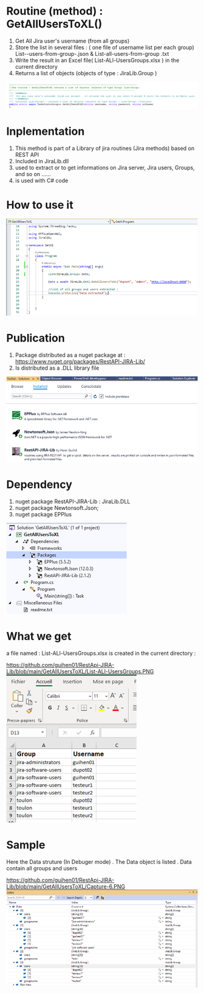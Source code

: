 
# Routine (method) : GetAllUsersToXL()

1. Get All Jira user's username (from all groups)
2. Store the list in several files : ( one file of username list per each group) List--users-from-group-.json & List-all-users-from-group .txt
3. Write the result in an Excel file( List-ALl-UsersGroups.xlsx ) in the current directory
4. Returns a list of objects (objects of type : JiraLib.Group ) 

 ![alt text](https://github.com/guihen01/RestApi-JIRA-Lib/blob/main/GetAllUsersToXL/Capture-1.PNG "Logo Title Text 1")

# Inplementation

1. This method is part of a Library of jira routines (Jira methods) based on REST API
2. Included in JiraLib.dll
3. used to extract or to get informations on Jira server, Jira users, Groups, and so on ......
4. is used with C# code

# How to use it

![alt text](https://github.com/guihen01/RestApi-JIRA-Lib/blob/main/GetAllUsersToXL/Capture-3.PNG "Logo Title Text 1")

# Publication

1. Package distributed as a nuget package at : https://www.nuget.org/packages/RestAPI-JIRA-Lib/
2. Is distributed as a .DLL library file

![alt text](https://github.com/guihen01/RestApi-JIRA-Lib/blob/main/GetAllUsersToXL/Capture-5.PNG "Logo Title Text 1")

# Dependency

1. nuget package RestAPI-JIRA-Lib : JiraLib.DLL
2. nuget package Newtonsoft.Json;
3. nuget package EPPlus

![alt text](https://github.com/guihen01/RestApi-JIRA-Lib/blob/main/GetAllUsersToXL/Capture-4.PNG "Logo Title Text 1")

# What we get 
a file named : List-ALl-UsersGroups.xlsx is created in the current directory :

https://github.com/guihen01/RestApi-JIRA-Lib/blob/main/GetAllUsersToXL/List-ALl-UsersGroups.PNG
![alt text](https://github.com/guihen01/RestApi-JIRA-Lib/blob/main/GetAllUsersToXL/List-ALl-UsersGroups.PNG "Logo Title Text 1")

# Sample 

Here the Data struture (In Debuger mode) . The Data object is listed . Data contain all groups and users

https://github.com/guihen01/RestApi-JIRA-Lib/blob/main/GetAllUsersToXL/Capture-6.PNG
![alt text]( https://github.com/guihen01/RestApi-JIRA-Lib/blob/main/GetAllUsersToXL/Capture-6.PNG "Logo Title Text 1")

 
